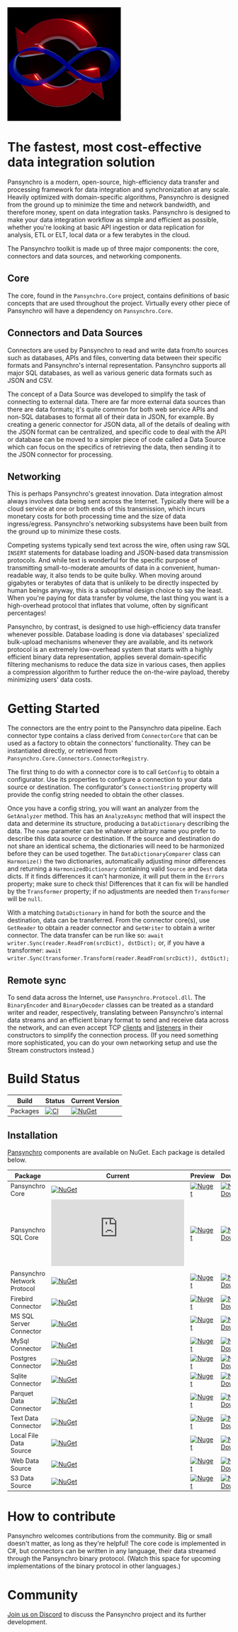 <img src="https://raw.githubusercontent.com/Pansynchro-Technologies/Pansynchro/main/Logo.png" width="256" height="256" />

# The fastest, most cost-effective data integration solution
Pansynchro is a modern, open-source, high-efficiency data transfer and processing framework for data integration and synchronization at any scale.  Heavily optimized with domain-specific algorithms, Pansynchro is designed from the ground up to minimize the time and network bandwidth, and therefore money, spent on data integration tasks.  Pansynchro is designed to make your data integration workflow as simple and efficient as possible, whether you're looking at basic API ingestion or data replication for analysis, ETL or ELT, local data or a few terabytes in the cloud.

The Pansynchro toolkit is made up of three major components: the core, connectors and data sources, and networking components.

## Core
The core, found in the `Pansynchro.Core` project, contains definitions of basic concepts that are used throughout the project.  Virtually every other piece of Pansynchro will have a dependency on `Pansynchro.Core`.

## Connectors and Data Sources
Connectors are used by Pansynchro to read and write data from/to sources such as databases, APIs and files, converting data between their specific formats and Pansynchro's internal representation.  Pansynchro supports all major SQL databases, as well as various generic data formats such as JSON and CSV.

The concept of a Data Source was developed to simplify the task of connecting to external data.  There are far more external data sources than there are data formats; it's quite common for both web service APIs and non-SQL databases to format all of their data in JSON, for example.  By creating a generic connector for JSON data, all of the details of dealing with the JSON format can be centralized, and specific code to deal with the API or database can be moved to a simpler piece of code called a Data Source which can focus on the specifics of retrieving the data, then sending it to the JSON connector for processing.

## Networking
This is perhaps Pansynchro's greatest innovation.  Data integration almost always involves data being sent across the Internet.  Typically there will be a cloud service at one or both ends of this transmission, which incurs monetary costs for both processing time and the size of data ingress/egress.  Pansynchro's networking subsystems have been built from the ground up to minimize these costs.

Competing systems typically send text across the wire, often using raw SQL `INSERT` statements for database loading and JSON-based data transmission protocols.  And while text is wonderful for the specific purpose of transmitting small-to-moderate amounts of data in a convenient, human-readable way, it also tends to be quite bulky.  When moving around gigabytes or terabytes of data that is unlikely to be directly inspected by human beings anyway, this is a suboptimal design choice to say the least.   When you're paying for data transfer by volume, the last thing you want is a high-overhead protocol that inflates that volume, often by significant percentages!

Pansynchro, by contrast, is designed to use high-efficiency data transfer whenever possible.  Database loading is done via databases' specialized bulk-upload mechanisms whenever they are available, and its network protocol is an extremely low-overhead system that starts with a highly efficient binary data representation, applies several domain-specific filtering mechanisms to reduce the data size in various cases, then applies a compression algorithm to further reduce the on-the-wire payload, thereby minimizing users' data costs.

# Getting Started

The connectors are the entry point to the Pansynchro data pipeline.  Each connector type contains a class derived from `ConnectorCore` that can be used as a factory to obtain the connectors' functionality.  They can be instantiated directly, or retrieved from `Pansynchro.Core.Connectors.ConnectorRegistry`.

The first thing to do with a connector core is to call `GetConfig` to obtain a configurator.  Use its properties to configure a connection to your data source or destination.  The configurator's `ConnectionString` property will provide the config string needed to obtain the other classes.

Once you have a config string, you will want an analyzer from the `GetAnalyzer` method.  This has an `AnalyzeAsync` method that will inspect the data and determine its structure, producing a `DataDictionary` describing the data.  The `name` parameter can be whatever arbitrary name you prefer to describe this data source or destination.  If the source and destination do not share an identical schema, the dictionaries will need to be harmonized before they can be used together.  The `DataDictionaryComparer` class can `Harmonize()` the two dictionaries, automatically adjusting minor differences and returning a `HarmonizedDictionary` containing valid `Source` and `Dest` data dicts.  If it finds differences it can't harmonize, it will put them in the `Errors` property; make sure to check this!  Differences that it can fix will be handled by the `Transformer` property; if no adjustments are needed then `Transformer` will be `null`.

With a matching `DataDictionary` in hand for both the source and the destination, data can be transferred.  From the connector core(s), use `GetReader` to obtain a reader connector and `GetWriter` to obtain a writer connector.  The data transfer can be run like so:
`await writer.Sync(reader.ReadFrom(srcDict), dstDict);`
or, if you have a transformer:
`await writer.Sync(transformer.Transform(reader.ReadFrom(srcDict)), dstDict);`

## Remote sync

To send data across the Internet, use `Pansynchro.Protocol.dll`.  The `BinaryEncoder` and `BinaryDecoder` classes can be treated as a standard writer and reader, respectively, translating between Pansynchro's internal data streams and an efficient binary format to send and receive data across the network, and can even accept TCP [clients](https://docs.microsoft.com/en-us/dotnet/api/system.net.sockets.tcpclient?view=net-6.0) and [listeners](https://docs.microsoft.com/en-us/dotnet/api/system.net.sockets.tcplistener?view=net-6.0) in their constructors to simplify the connection process.  (If you need something more sophisticated, you can do your own networking setup and use the Stream constructors instead.)

# Build Status

| Build | Status | Current Version |
| ------ | ------ | ------ |
| Packages | [![CI](https://github.com/Pansynchro-Technologies/Pansynchro/actions/workflows/dotnet.yml/badge.svg)](https://github.com/Pansynchro-Technologies/Pansynchro/actions/workflows/dotnet.yml) | [![NuGet](https://img.shields.io/nuget/v/Pansynchro.Core)](https://www.nuget.org/profiles/pansynchro) |

## Installation

[Pansynchro](https://www.nuget.org/profiles/pansynchro) components are available on NuGet. Each package is detailed below.

| Package | Current | Preview | Downloads |
| ------ | ------ | ------ | ------ |
| Pansynchro Core | [![NuGet](https://img.shields.io/nuget/v/Pansynchro.Core)](https://www.nuget.org/packages/Pansynchro.Core/) | [![Nuget](https://img.shields.io/nuget/vpre/Pansynchro.Core.svg)](https://www.nuget.org/packages/Pansynchro.Core/) | [![NuGet Downloads](https://img.shields.io/nuget/dt/Pansynchro.Core.svg)](https://www.nuget.org/packages/Pansynchro.Core/) |
| Pansynchro SQL Core | [![NuGet](https://img.shields.io/nuget/v/Pansynchro.SQL)](https://www.nuget.org/packages/Pansynchro.SQL/) | [![Nuget](https://img.shields.io/nuget/vpre/Pansynchro.SQL.svg)](https://www.nuget.org/packages/Pansynchro.SQL/) | [![NuGet Downloads](https://img.shields.io/nuget/dt/Pansynchro.SQL.svg)](https://www.nuget.org/packages/Pansynchro.SQL/) |
| Pansynchro Network Protocol | [![NuGet](https://img.shields.io/nuget/v/Pansynchro.Protocol)](https://www.nuget.org/packages/Pansynchro.Protocol/) | [![Nuget](https://img.shields.io/nuget/vpre/Pansynchro.Protocol.svg)](https://www.nuget.org/packages/Pansynchro.Protocol/) | [![NuGet Downloads](https://img.shields.io/nuget/dt/Pansynchro.Protocol.svg)](https://www.nuget.org/packages/Pansynchro.Protocol/) |
| Firebird Connector | [![NuGet](https://img.shields.io/nuget/v/Pansynchro.Connectors.Firebird)](https://www.nuget.org/packages/Pansynchro.Connectors.Firebird/) | [![Nuget](https://img.shields.io/nuget/vpre/Pansynchro.Connectors.Firebird.svg)](https://www.nuget.org/packages/Pansynchro.Connectors.Firebird/) | [![NuGet Downloads](https://img.shields.io/nuget/dt/Pansynchro.Connectors.Firebird.svg)](https://www.nuget.org/packages/Pansynchro.Connectors.Firebird/) |
| MS SQL Server Connector | [![NuGet](https://img.shields.io/nuget/v/Pansynchro.Connectors.MSSQL)](https://www.nuget.org/packages/Pansynchro.Connectors.MSSQL/) | [![Nuget](https://img.shields.io/nuget/vpre/Pansynchro.Connectors.MSSQL.svg)](https://www.nuget.org/packages/Pansynchro.Connectors.MSSQL/) | [![NuGet Downloads](https://img.shields.io/nuget/dt/Pansynchro.Connectors.MSSQL.svg)](https://www.nuget.org/packages/Pansynchro.Connectors.MSSQL/) |
| MySql Connector | [![NuGet](https://img.shields.io/nuget/v/Pansynchro.Connectors.MySql)](https://www.nuget.org/packages/Pansynchro.Connectors.MySql/) | [![Nuget](https://img.shields.io/nuget/vpre/Pansynchro.Connectors.MySql.svg)](https://www.nuget.org/packages/Pansynchro.Connectors.MySql/) | [![NuGet Downloads](https://img.shields.io/nuget/dt/Pansynchro.Connectors.MySql.svg)](https://www.nuget.org/packages/Pansynchro.Connectors.MySql/) |
| Postgres Connector | [![NuGet](https://img.shields.io/nuget/v/Pansynchro.Connectors.Postgres)](https://www.nuget.org/packages/Pansynchro.Connectors.Postgres/) | [![Nuget](https://img.shields.io/nuget/vpre/Pansynchro.Connectors.Postgres.svg)](https://www.nuget.org/packages/Pansynchro.Connectors.Postgres/) | [![NuGet Downloads](https://img.shields.io/nuget/dt/Pansynchro.Connectors.Postgres.svg)](https://www.nuget.org/packages/Pansynchro.Connectors.Postgres/) |
| Sqlite Connector | [![NuGet](https://img.shields.io/nuget/v/Pansynchro.Connectors.Sqlite)](https://www.nuget.org/packages/Pansynchro.Connectors.Sqlite/) | [![Nuget](https://img.shields.io/nuget/vpre/Pansynchro.Connectors.Sqlite.svg)](https://www.nuget.org/packages/Pansynchro.Connectors.Sqlite/) | [![NuGet Downloads](https://img.shields.io/nuget/dt/Pansynchro.Connectors.Sqlite.svg)](https://www.nuget.org/packages/Pansynchro.Connectors.Sqlite/) |
| Parquet Data Connector | [![NuGet](https://img.shields.io/nuget/v/Pansynchro.Connectors.Parquet)](https://www.nuget.org/packages/Pansynchro.Connectors.Parquet/) | [![Nuget](https://img.shields.io/nuget/vpre/Pansynchro.Connectors.Parquet.svg)](https://www.nuget.org/packages/Pansynchro.Connectors.Parquet/) | [![NuGet Downloads](https://img.shields.io/nuget/dt/Pansynchro.Connectors.Parquet.svg)](https://www.nuget.org/packages/Pansynchro.Connectors.Parquet/) |
| Text Data Connector | [![NuGet](https://img.shields.io/nuget/v/Pansynchro.Connectors.Textfile)](https://www.nuget.org/packages/Pansynchro.Connectors.Textfile/) | [![Nuget](https://img.shields.io/nuget/vpre/Pansynchro.Connectors.Textfile.svg)](https://www.nuget.org/packages/Pansynchro.Connectors.Textfile/) | [![NuGet Downloads](https://img.shields.io/nuget/dt/Pansynchro.Connectors.Textfile.svg)](https://www.nuget.org/packages/Pansynchro.Connectors.Textfile/) |
| Local File Data Source | [![NuGet](https://img.shields.io/nuget/v/Pansynchro.Sources.Files)](https://www.nuget.org/packages/Pansynchro.Sources.Files/) | [![Nuget](https://img.shields.io/nuget/vpre/Pansynchro.Sources.Files.svg)](https://www.nuget.org/packages/Pansynchro.Sources.Files/) | [![NuGet Downloads](https://img.shields.io/nuget/dt/Pansynchro.Sources.Files.svg)](https://www.nuget.org/packages/Pansynchro.Sources.Files/) |
| Web Data Source | [![NuGet](https://img.shields.io/nuget/v/Pansynchro.Sources.Http)](https://www.nuget.org/packages/Pansynchro.Sources.Http/) | [![Nuget](https://img.shields.io/nuget/vpre/Pansynchro.Sources.Http.svg)](https://www.nuget.org/packages/Pansynchro.Sources.Http/) | [![NuGet Downloads](https://img.shields.io/nuget/dt/Pansynchro.Sources.Http.svg)](https://www.nuget.org/packages/Pansynchro.Sources.Http/) |
| S3 Data Source | [![NuGet](https://img.shields.io/nuget/v/Pansynchro.Sources.S3)](https://www.nuget.org/packages/Pansynchro.Sources.S3/) | [![Nuget](https://img.shields.io/nuget/vpre/Pansynchro.Sources.S3.svg)](https://www.nuget.org/packages/Pansynchro.Sources.S3/) | [![NuGet Downloads](https://img.shields.io/nuget/dt/Pansynchro.Sources.S3.svg)](https://www.nuget.org/packages/Pansynchro.Sources.S3/) |

# How to contribute

Pansynchro welcomes contributions from the community.  Big or small doesn't matter, as long as they're helpful!  The core code is implemented in C#, but connectors can be written in any language, their data streamed through the Pansynchro binary protocol.  (Watch this space for upcoming implementations of the binary protocol in other languages.)

# Community

[Join us on Discord](https://discord.gg/5EcjWEwgrs) to discuss the Pansynchro project and its further development.
